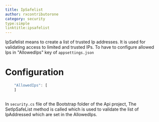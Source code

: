 ```yaml
---
title: IpSafelist 
author: rxcontributorone
category: security 
type:simple
linktitle:ipsafelist
---
```


IpSafelist means to create a list of trusted Ip addresses. It is used for validating access to limited and trusted IPs.
To have to configure allowed Ips in "AllowedIps" key of `appsettings.json` 

# Configuration

````js
    "AllowedIps": [
    ]
  
````  

In `security.cs` file of the Bootstrap folder of the Api project, The SetIpSafeList method is called which is used to validate the list of IpAddressed which are set in the AllowedIps. 



  